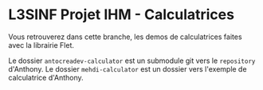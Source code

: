 # L3SINF Projet IHM - Calculatrices

Vous retrouverez dans cette branche, les demos de calculatrices faites avec la librairie Flet.

Le dossier `antocreadev-calculator` est un submodule git vers le `repository` d'Anthony.
Le dossier `mehdi-calculator` est un dossier vers l'exemple de calculatrice d'Anthony.
